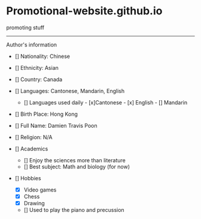 # Promotional-website.github.io
promoting stuff


---

Author's information
- [] Nationality: Chinese
- [] Ethnicity: Asian
- [] Country: Canada
- [] Languages: Cantonese, Mandarin, English
  - [] Languages used daily
        - [x]Cantonese
        - [x] English
        - [] Mandarin
- [] Birth Place: Hong Kong
- [] Full Name: Damien Travis Poon
- [] Religion: N/A

- [] Academics
   - [] Enjoy the sciences more than literature
   - [] Best subject: Math and biology (for now)

- [] Hobbies
  - [x] Video games
  - [x] Chess
  - [x] Drawing
  - [] Used to play the piano and precussion


